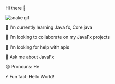 Hi there 👋

![snake gif](https://github.com/morvin300/morvin300/blob/output/github-contribution-grid-snake.gif)


🌱 I’m currently learning Java fx, Core java

👯 I’m looking to collaborate on my JavaFx projects

🤔 I’m looking for help with apis

💬 Ask me about JavaFx

😄 Pronouns: He

⚡ Fun fact: Hello World!
